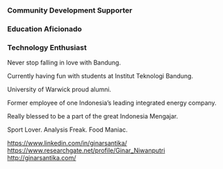 ### Community Development Supporter
### Education Aficionado
### Technology Enthusiast

Never stop falling in love with Bandung.

Currently having fun with students at Institut Teknologi Bandung.

University of Warwick proud alumni.

Former employee of one Indonesia’s leading integrated energy company.

Really blessed to be a part of the great Indonesia Mengajar.

Sport Lover. Analysis Freak. Food Maniac.

https://www.linkedin.com/in/ginarsantika/
https://www.researchgate.net/profile/Ginar_Niwanputri
http://ginarsantika.com/

